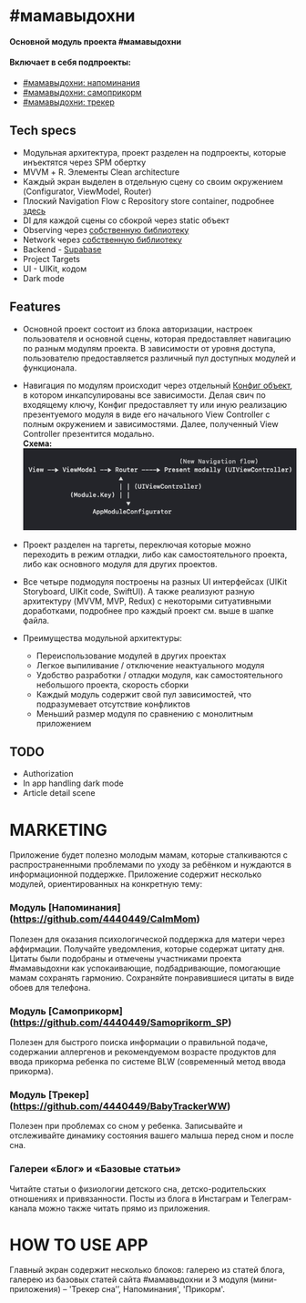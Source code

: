 # #мамавыдохни
#### Основной модуль проекта #мамавыдохни
#### Включает в себя подпроекты:
- [#мамавыдохни: напоминания](https://github.com/4440449/CalmMom)
- [#мамавыдохни: самоприкорм](https://github.com/4440449/Samoprikorm_SP)
- [#мамавыдохни: трекер](https://github.com/4440449/BabyTrackerWW)

        
                
## Tech specs
- Модульная архитектура, проект разделен на подпроекты, которые инъектятся через SPM обертку
- MVVМ + R. Элементы Clean architecture
- Каждый экран выделен в отдельную сцену со своим окружением (Configurator, ViewModel, Router)
- Плоский Navigation Flow с Repository store container, подробнее [здесь](https://github.com/4440449/CalmMom/blame/master/README.md#L22-L38)
- DI для каждой сцены со сбокрой через static объект
- Observing через [собственную библиотеку](https://github.com/4440449/MommysEye)
- Network через [собственную библиотеку](https://github.com/4440449/BabyNet)
- Backend - <a href="https://app.supabase.com">Supabase</a>
- Project Targets
- UI - UIKit, кодом
- Dark mode


## Features
* Основной проект состоит из блока авторизации, настроек пользователя и основной сцены, которая предоставляет навигацию по разным модулям проекта. В зависимости от уровня доступа, пользователю предоставляется различный пул доступных модулей и функционала.
         
* Навигация по модулям происходит через отдельный [Конфиг объект](https://github.com/4440449/Mom_Exhale/blob/master/Mom_Exhale/Source/AppConfigurator/AppModuleConfigurator_ME.swift), в котором инкапсулированы все зависимости. Делая свич по входящему ключу, Конфиг предоставляет ту или иную реализацию презентуемого модуля в виде его начального View Controller с полным окружением и зависимостями. Далее, полученный View Controller презентится модально.  
    **Схема:**  
    ![Alt text](README_ASSETS/NavigationFlow.png "Navigation flow")
                         
* Проект разделен на таргеты, переключая которые можно переходить в режим отладки, либо как самостоятельного проекта, либо как основного модуля для других проектов.
         
* Все четыре подмодуля построены на разных UI интерфейсах (UIKit Storyboard, UIKit code, SwiftUI). А также реализуют разную архитектуру (MVVM, MVP, Redux) с некоторыми ситуативными доработками, подробнее про каждый проект см. выше в шапке файла.
        
* Преимущества модульной архитектуры:
    + Переиспользование модулей в других проектах
    + Легкое выпиливание / отключение неактуального модуля
    + Удобство разработки / отладки модуля, как самостоятельного небольшого проекта, скорость сборки
    + Каждый модуль содержит свой пул зависимостей, что подразумевает отсутствие конфликтов
    + Меньший размер модуля по сравнению с монолитным приложением
            

## TODO 
- Authorization
- In app handling dark mode
- Article detail scene


    
# MARKETING 
Приложение будет полезно молодым мамам, которые сталкиваются с распространенными проблемами по уходу за ребёнком и нуждаются в информационной поддержке. Приложение содержит несколько модулей, ориентированных на конкретную тему:

### Модуль **[Напоминания]**(https://github.com/4440449/CalmMom)
Полезен для оказания психологической поддержка для матери через аффирмации. Получайте уведомления, которые содержат цитату дня. Цитаты были подобраны и отмечены участниками проекта #мамавыдохни как успокаивающие, подбадривающие, помогающие мамам сохранять гармонию. Сохраняйте понравившиеся цитаты в виде обоев для телефона.

### Модуль **[Самоприкорм]**(https://github.com/4440449/Samoprikorm_SP)
Полезен для быстрого поиска информации о правильной подаче, содержании аллергенов и рекомендуемом возрасте продуктов для ввода прикорма ребенка по системе BLW (современный метод ввода прикорма).

### Модуль **[Трекер]**(https://github.com/4440449/BabyTrackerWW)
Полезен при проблемах со сном у ребенка. Записывайте и отслеживайте динамику состояния вашего малыша перед сном и после сна. 

### Галереи **«Блог»** и **«Базовые статьи»**
Читайте статьи о физиологии детского сна, детско-родительских отношениях и привязанности. Посты из блога в Инстаграм и Телеграм-канала можно также читать прямо из приложения.



# HOW TO USE APP
Главный экран содержит несколько блоков: галерею из статей блога, галерею из базовых статей сайта #мамавыдохни и 3 модуля (мини-приложения) – 'Трекер сна’’, Напоминания', 'Прикорм'. 


 

